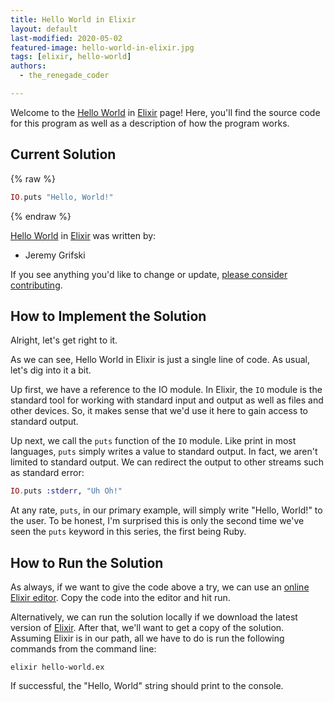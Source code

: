 ```yaml
---
title: Hello World in Elixir
layout: default
last-modified: 2020-05-02
featured-image: hello-world-in-elixir.jpg
tags: [elixir, hello-world]
authors:
  - the_renegade_coder

---
```


Welcome to the [Hello World](https://rzuckerm.github.io/sample-programs-website-copy/projects/hello-world) in [Elixir](https://rzuckerm.github.io/sample-programs-website-copy/languages/elixir) page! Here, you'll find the source code for this program as well as a description of how the program works.

## Current Solution

{% raw %}

```elixir
IO.puts "Hello, World!"
```

{% endraw %}

[Hello World](https://rzuckerm.github.io/sample-programs-website-copy/projects/hello-world) in [Elixir](https://rzuckerm.github.io/sample-programs-website-copy/languages/elixir) was written by:

- Jeremy Grifski

If you see anything you'd like to change or update, [please consider contributing](https://github.com/TheRenegadeCoder/sample-programs).

## How to Implement the Solution

Alright, let's get right to it.

As we can see, Hello World in Elixir is just a single line of
code. As usual, let's dig into it a bit.

Up first, we have a reference to the IO module. In Elixir, the `IO`
module is the standard tool for working with standard input and 
output as well as files and other devices. So, it makes sense that 
we'd use it here to gain access to standard output.

Up next, we call the `puts` function of the `IO` module. Like print in 
most languages, `puts` simply writes a value to standard output. In 
fact, we aren't limited to standard output. We can redirect the output 
to other streams such as standard error:

```elixir
IO.puts :stderr, "Uh Oh!"
```

At any rate, `puts`, in our primary example, will simply write "Hello, 
World!" to the user. To be honest, I'm surprised this is only the 
second time we've seen the `puts` keyword in this series, the first being 
Ruby.


## How to Run the Solution

As always, if we want to give the code above a try, we can use an [online Elixir editor][1].
Copy the code into the editor and hit run.

Alternatively, we can run the solution locally if we download the latest 
version of [Elixir][2]. After that, we'll want to get a copy of the solution. 
Assuming Elixir is in our path, all we have to do is run the following 
commands from the command line:

```shell
elixir hello-world.ex
```

If successful, the "Hello, World" string should print to the console.

[1]: https://www.jdoodle.com/execute-elixir-online/
[2]: https://elixir-lang.org/install.html
